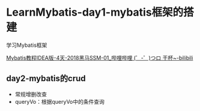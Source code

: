 # LearnMybatis-day1-mybatis框架的搭建

学习Mybatis框架

[Mybatis教程IDEA版-4天-2018黑马SSM-01_哔哩哔哩 (゜-゜)つロ 干杯~-bilibili](https://www.bilibili.com/video/BV1Db411s7F5?from=search&seid=17279186468718936332)

## day2-mybatis的crud
- 常规增删改查
- queryVo：根据queryVo中的条件查询









